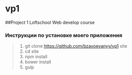 # vp1
##Project 1 Loftschool Web develop course
### Инструкции по установке моего приложения
>1. git clone https://github.com/bzavoevanyy/vp1 site
>2. cd site
>3. npm install 
>4. bower install
>5. gulp